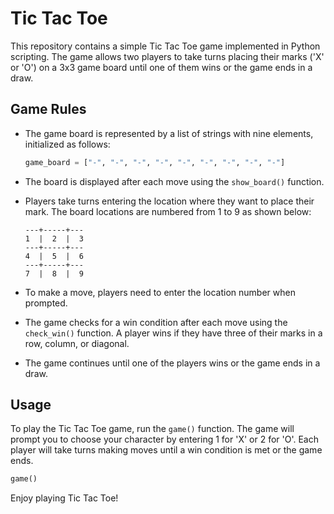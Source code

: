# Tic Tac Toe

This repository contains a simple Tic Tac Toe game implemented in Python scripting. The game allows two players to take turns placing their marks ('X' or 'O') on a 3x3 game board until one of them wins or the game ends in a draw.

## Game Rules

- The game board is represented by a list of strings with nine elements, initialized as follows:
    ```python
    game_board = ["-", "-", "-", "-", "-", "-", "-", "-", "-"]
    ```

- The board is displayed after each move using the `show_board()` function.

- Players take turns entering the location where they want to place their mark. The board locations are numbered from 1 to 9 as shown below:
    ```
    ---+-----+---
    1  |  2  |  3
    ---+-----+---
    4  |  5  |  6
    ---+-----+---
    7  |  8  |  9
    ```

- To make a move, players need to enter the location number when prompted.

- The game checks for a win condition after each move using the `check_win()` function. A player wins if they have three of their marks in a row, column, or diagonal.

- The game continues until one of the players wins or the game ends in a draw.

## Usage

To play the Tic Tac Toe game, run the `game()` function. The game will prompt you to choose your character by entering 1 for 'X' or 2 for 'O'. Each player will take turns making moves until a win condition is met or the game ends.

```python
game()
```

Enjoy playing Tic Tac Toe!

